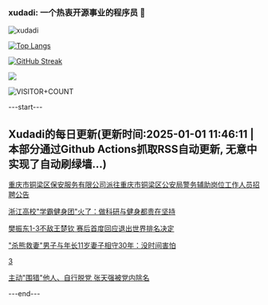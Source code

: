 ### xudadi: 一个热衷开源事业的程序员 👋

![xudadi](https://github-readme-stats-git-masterorgs-github-readme-stats-team.vercel.app/api?username=xudadi)

[![Top Langs](https://github-readme-stats.vercel.app/api/top-langs/?username=xudadi)](https://github.com/anuraghazra/github-readme-stats)

[![GitHub Streak](https://streak-stats.demolab.com?user=xudadi&locale=zh_Hans)](https://git.io/streak-stats)

![](https://raw.githubusercontent.com/xudadi/xudadi/main/assets/github-contribution-grid-snake.svg)

![VISITOR+COUNT](https://komarev.com/ghpvc/?username=xudadi&label=VISITOR+COUNT)


---start---

## Xudadi的每日更新(更新时间:2025-01-01 11:46:11 | 本部分通过Github Actions抓取RSS自动更新, 无意中实现了自动刷绿墙...)

[重庆市铜梁区保安服务有限公司派往重庆市铜梁区公安局警务辅助岗位工作人员招聘公告](https://www.gongkaoleida.com/article/2251632)

[浙江高校"学霸健身团"火了：做科研与健身都贵在坚持](https://m.163.com/news/article/JKOG2T1D053469LG.html)

[樊振东1-3不敌王楚钦 赛后首度回应退出世界排名决定](https://m.163.com/news/article/JKPEUKET053469LG.html)

["杀熊救妻"男子与年长11岁妻子相守30年：没时间害怕](https://m.163.com/news/article/JKP6E3CL051492T3.html)

[3](https://m.163.com/touch/news/sub/domestic)

[主动"围猎"他人、自行脱党 张天强被党内除名](https://m.163.com/news/article/JKOJ9BQN051482MP.html)

---end---
